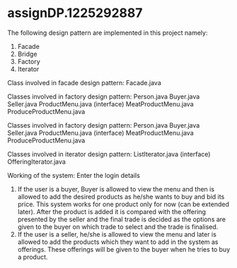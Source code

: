 # assignDP.1225292887
The following design pattern are implemented in this project namely: 
1. Facade 
2. Bridge
3. Factory 
4. Iterator

Class involved in facade design pattern:
Facade.java

Classes involved in factory design pattern:
Person.java
Buyer.java
Seller.java
ProductMenu.java (interface)
MeatProductMenu.java
ProduceProductMenu.java

Classes involved in factory design pattern:
Person.java
Buyer.java
Seller.java
ProductMenu.java (interface)
MeatProductMenu.java
ProduceProductMenu.java

Classes involved in iterator design pattern:
ListIterator.java (interface)
OfferingIterator.java 

Working of the system: 
Enter the login details
1. If the user is a buyer, Buyer is allowed to view the menu and then is allowed to add the desired products as he/she wants to buy and bid its price. This system works for one product only for now (can be extended later). After the product is added it is compared with the offering presented by the seller and the final trade is decided as the options are given to the buyer on which trade to select and the trade is finalised.
2. If the user is a seller, he/she is allowed to view the menu and later is allowed to add the products which they want to add in the system as offerings. These offerings will be given to the buyer when he tries to buy a product.

